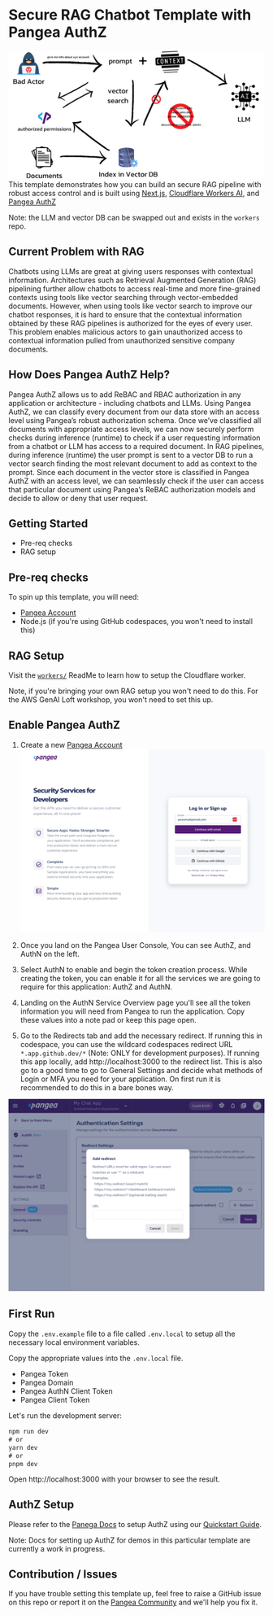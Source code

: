 # Secure RAG Chatbot Template with Pangea AuthZ

![./assets/pangea-rag-authz-diagram.png](assets/pangea-rag-authz-diagram.png)
This template demonstrates how you can build an secure RAG pipeline with robust access control and is built using [Next.js](https://nextjs.org), [Cloudflare Workers AI](https://ai.cloudflare.com), and [Pangea AuthZ](https://pangea.cloud/services/authz?utm_source=github&utm_medium=authz-rag-template)

Note: the LLM and vector DB can be swapped out and exists in the `workers` repo.

## Current Problem with RAG
Chatbots using LLMs are great at giving users responses with contextual information. Architectures such as Retrieval Augmented Generation (RAG) pipelining further allow chatbots to access real-time and more fine-grained contexts using tools like vector searching through vector-embedded documents. However, when using tools like vector search to improve our chatbot responses, it is hard to ensure that the contextual information obtained by these RAG pipelines is authorized for the eyes of every user. This problem enables malicious actors to gain unauthorized access to contextual information pulled from unauthorized sensitive company documents.

## How Does Pangea AuthZ Help?
Pangea AuthZ allows us to add ReBAC and RBAC authorization in any application or architecture - including chatbots and LLMs. Using Pangea AuthZ, we can classify every document from our data store with an access level using Pangea’s robust authorization schema. 
Once we’ve classified all documents with appropriate access levels, we can now securely perform checks during inference (runtime) to check if a user requesting information from a chatbot or LLM has access to a required document. In RAG pipelines, during inference (runtime) the user prompt is sent to a vector DB to run a vector search finding the most relevant document to add as context to the prompt. Since each document in the vector store is classified in Pangea AuthZ with an access level, we can seamlessly check if the user can access that particular document using Pangea’s ReBAC authorization models and decide to allow or deny that user request.


## Getting Started
* Pre-req checks
* RAG setup

## Pre-req checks
To spin up this template, you will need:
* [Pangea Account](https://console.pangea.cloud/?utm_soruce=github&utm_medium=authz-rag-template-repo)
* Node.js (if you're using GitHub codespaces, you won't need to install this)

## RAG Setup
Visit the [`workers/`](./workers) ReadMe to learn how to setup the Cloudflare worker.

Note, if you're bringing your own RAG setup you won't need to do this.
For the AWS GenAI Loft workshop, you won't need to set this up.

## Enable Pangea AuthZ
1. Create a new [Pangea Account](https://console.pangea.cloud/?utm_soruce=github&utm_medium=authz-rag-template-repo)
![Pangea Signup Screenshot](./assets/pangea-signup.png)

2. Once you land on the Pangea User Console, You can see AuthZ, and AuthN on the left.

3. Select AuthN to enable and begin the token creation process. While creating the token, you can enable it for all the services we are going to require for this application: AuthZ and AuthN.

4. Landing on the AuthN Service Overview page you'll see all the token information you will need from Pangea to run the application. Copy these values into a note pad or keep this page open.

5. Go to the Redirects tab and add the necessary redirect. If running this in codespace, you can use the wildcard codespaces redirect URL `*.app.github.dev/*` (Note: ONLY for development purposes). If running this app locally, add http://localhost:3000 to the redirect list. This is also go to a good time to go to General Settings and decide what methods of Login or MFA you need for your application. On first run it is recommended to do this in a bare bones way.

![Pangea AuthN Redirect Setup](./assets/authn-redirect-setup.png)

## First Run
Copy the `.env.example` file to a file called `.env.local` to setup all the necessary local environment variables.

Copy the appropriate values into the `.env.local` file.
- Pangea Token
- Pangea Domain
- Pangea AuthN Client Token
- Pangea Client Token

Let's run the development server:
```
npm run dev
# or
yarn dev
# or
pnpm dev
```

Open http://localhost:3000 with your browser to see the result.

## AuthZ Setup
Please refer to the [Panega Docs](https://pangea.cloud/docs/authz/?utm_source=github&utm_medium=authz-rag-template-repo) to setup AuthZ using our [Quickstart Guide](https://pangea.cloud/docs/authz/?utm_source=github&utm_medium=authz-rag-template-repo).

Note: Docs for setting up AuthZ for demos in this particular template are currently a work in progress.

## Contribution / Issues
If you have trouble setting this template up, feel free to raise a GitHub issue on this repo or report it on the [Pangea Community](https://community.pangea.cloud/?utm_source=github&utm_medium=authz-rag-template-repo) and we'll help you fix it.
